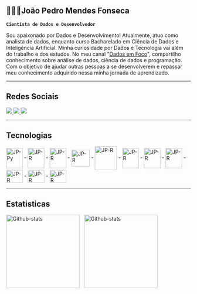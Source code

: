 ## 🧑🏾‍💻João Pedro Mendes Fonseca

**`Cientista de Dados e Desenvolvedor`**

Sou apaixonado por Dados e Desenvolvimento!
Atualmente, atuo como analista de dados, enquanto curso Bacharelado em Ciência de Dados e Inteligência Artificial.
Minha curiosidade por Dados e Tecnologia vai além do trabalho e dos estudos. No meu canal "[Dados em Foco](https://www.youtube.com/@dados_em_foco)", compartilho conhecimento sobre análise de dados, ciência de dados e programação. Com o objetivo de ajudar outras pessoas a se desenvolverem e repassar meu conhecimento adquirido nessa minha jornada de aprendizado.

---

## Redes Sociais

<div>
<a href = "https://www.linkedin.com/in/jo%C3%A3o-pedro-mendes-fonseca-864455219 " target="_blank"><img src="https://img.shields.io/badge/LinkedIn-0077B5?style=for-the-badge&logo=linkedin&logoColor=white" target="">
</a>
<a href="http://www.youtube.com/@dados_em_foco" target="_blank"><img src="https://img.shields.io/badge/YouTube-FF0000?style=for-the-badge&logo=youtube&logoColor=white" target="_blank">
</a>
<a href="jmendesfonseca7@gmail.com" target="_blank"><img src="https://img.shields.io/badge/Gmail-D14836?style=for-the-badge&logo=gmail&logoColor=white" target="_blank">
</a>
</div>

---

## Tecnologias

<div style="display: inline_block">
  <img align="center" alt="JP-Py" height="55" width="45" src="https://cdn.jsdelivr.net/gh/devicons/devicon@latest/icons/python/python-original.svg"> -
  <img align="center" alt="JP-R" height="55" width="45" src="https://cdn.jsdelivr.net/gh/devicons/devicon@latest/icons/r/r-original.svg"> -
  <img align="center" alt="JP-R" height="55" width="45" src="https://cdn.jsdelivr.net/gh/devicons/devicon@latest/icons/jupyter/jupyter-original-wordmark.svg"> - 
  <img align="center" alt="JP-R" height="45" width="50" src="https://cdn.freelogovectors.net/wp-content/uploads/2023/11/power-bi-logo-freelogovectors.net_.png"> - 
  <img align="center" alt="JP-R" height="65" width="60" src="https://static.vecteezy.com/system/resources/previews/022/100/783/non_2x/microsoft-excel-logo-transparent-free-png.png"> -
  <img align="center" alt="JP-R" height="55" width="45" src="https://cdn.jsdelivr.net/gh/devicons/devicon@latest/icons/mysql/mysql-original-wordmark.svg"> -
  <img align="center" alt="JP-R" height="55" width="45" src="https://cdn.jsdelivr.net/gh/devicons/devicon@latest/icons/microsoftsqlserver/microsoftsqlserver-plain-wordmark.svg"> -
  <img align="center" alt="JP-R" height="55" width="45" src="https://cdn.jsdelivr.net/gh/devicons/devicon@latest/icons/amazonwebservices/amazonwebservices-plain-wordmark.svg"> -
  <img align="center" alt="JP-R" height="35" width="45" src="https://cdn.jsdelivr.net/gh/devicons/devicon@latest/icons/figma/figma-original.svg"> - 
  <img align="center" alt="JP-R" height="35" width="45" src="https://cdn.jsdelivr.net/gh/devicons/devicon@latest/icons/html5/html5-original.svg"> - 
  <img align="center" alt="JP-R" height="35" width="45" src="https://cdn.jsdelivr.net/gh/devicons/devicon@latest/icons/css3/css3-original.svg"> 
</div>

---

## Estatisticas
  <img 
    align="left" 
    alt="Github-stats" 
    height="200"
    style ="padding-right: 10px;" 
    src="https://github-readme-stats.vercel.app/api?username=JP-1077&show_icons=true&theme=gruvbox"
  />
  <img 
    align="left" 
    alt="Github-stats" 
    height="200"
    style ="padding-right: 10px;" 
    src="https://github-readme-stats.vercel.app/api/top-langs/?username=JP-1077&theme=gruvbox"
  />

<!---
JP-1077/JP-1077 is a ✨ special ✨ repository because its `README.md` (this file) appears on your GitHub profile.
You can click the Preview link to take a look at your changes.
--->
